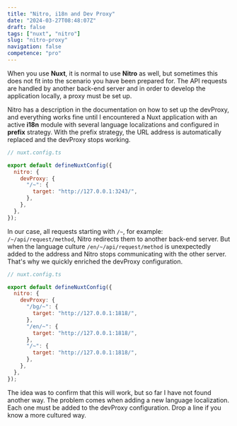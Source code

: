 ```yaml
---
title: "Nitro, i18n and Dev Proxy"
date: "2024-03-27T08:48:07Z"
draft: false
tags: ["nuxt", "nitro"]
slug: "nitro-proxy"
navigation: false
competence: "pro"
---
```


When you use **Nuxt**, it is normal to use **Nitro** as well, but sometimes this does not fit into the scenario you have been prepared for. The API requests are handled by another back-end server and in order to develop the application locally, a proxy must be set up.

<!-- more -->

Nitro has a description in the documentation on how to set up the devProxy, and everything works fine until I encountered a Nuxt application with an active **i18n** module with several language localizations and configured in **prefix** strategy. With the prefix strategy, the URL address is automatically replaced and the devProxy stops working.

```javascript
// nuxt.config.ts

export default defineNuxtConfig({
  nitro: {
    devProxy: {
      "/~": {
        target: "http://127.0.0.1:3243/",
      },
    },
  },
});
```

In our case, all requests starting with `/~`, for example: `/~/api/request/method`, Nitro redirects them to another back-end server. But when the language culture `/en/~/api/request/method` is unexpectedly added to the address and Nitro stops communicating with the other server. That's why we quickly enriched the devProxy configuration.

```javascript
// nuxt.config.ts

export default defineNuxtConfig({
  nitro: {
    devProxy: {
      "/bg/~": {
        target: "http://127.0.0.1:1818/",
      },
      "/en/~": {
        target: "http://127.0.0.1:1818/",
      },
      "/~": {
        target: "http://127.0.0.1:1818/",
      },
    },
  },
});
```

The idea was to confirm that this will work, but so far I have not found another way. The problem comes when adding a new language localization. Each one must be added to the devProxy configuration. Drop a line if you know a more cultured way.